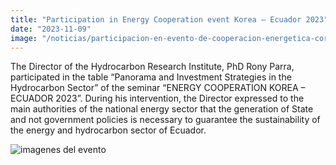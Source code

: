 ```yaml
---
title: "Participation in Energy Cooperation event Korea – Ecuador 2023"
date: "2023-11-09"
image: "/noticias/participacion-en-evento-de-cooperacion-energetica-corea-ecuador.jpeg"
---
```


The Director of the Hydrocarbon Research Institute, PhD Rony Parra, participated in the table “Panorama and Investment Strategies in the Hydrocarbon Sector” of the seminar “ENERGY COOPERATION KOREA – ECUADOR 2023”.
During his intervention, the Director expressed to the main authorities of the national energy sector that the generation of State and not government policies is necessary to guarantee the sustainability of the energy and hydrocarbon sector of Ecuador.

![imagenes del evento](/noticias/participacion-en-evento-de-cooperacion-energetica-corea-ecuador.jpeg)